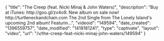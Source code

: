 {
    "title": "The Creep (feat. Nicki Minaj & John Waters)",
    "description": "Buy at iTunes: http:\/\/goo.gl\/zv4o9. New album on sale now! http:\/\/turtleneckandchain.com The 2nd Single from The Lonely Island's upcoming 2nd album! Featurin...",
    "videoid": "149594",
    "date_created": "1396559757",
    "date_modified": "1418181241",
    "type": "captivate",
    "layout": "video",
    "url": "\/v\/the-creep-feat-nicki-minaj-john-waters\/149594"
}